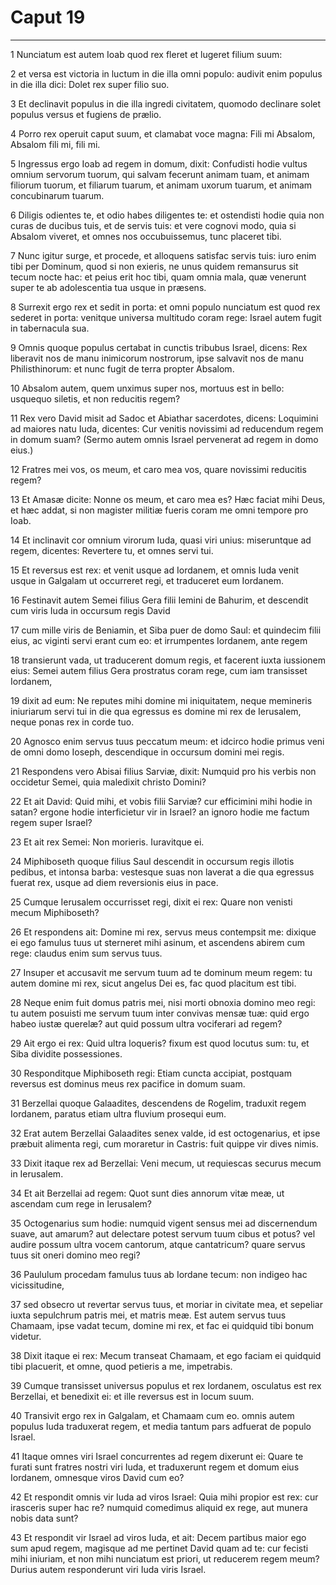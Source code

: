 # Caput 19

***

1 Nunciatum est autem Ioab quod rex fleret et lugeret filium suum:

2 et versa est victoria in luctum in die illa omni populo: audivit enim populus in die illa dici: Dolet rex super filio suo.

3 Et declinavit populus in die illa ingredi civitatem, quomodo declinare solet populus versus et fugiens de prælio.

4 Porro rex operuit caput suum, et clamabat voce magna: Fili mi Absalom, Absalom fili mi, fili mi.

5 Ingressus ergo Ioab ad regem in domum, dixit: Confudisti hodie vultus omnium servorum tuorum, qui salvam fecerunt animam tuam, et animam filiorum tuorum, et filiarum tuarum, et animam uxorum tuarum, et animam concubinarum tuarum.

6 Diligis odientes te, et odio habes diligentes te: et ostendisti hodie quia non curas de ducibus tuis, et de servis tuis: et vere cognovi modo, quia si Absalom viveret, et omnes nos occubuissemus, tunc placeret tibi.

7 Nunc igitur surge, et procede, et alloquens satisfac servis tuis: iuro enim tibi per Dominum, quod si non exieris, ne unus quidem remansurus sit tecum nocte hac: et peius erit hoc tibi, quam omnia mala, quæ venerunt super te ab adolescentia tua usque in præsens.

8 Surrexit ergo rex et sedit in porta: et omni populo nunciatum est quod rex sederet in porta: venitque universa multitudo coram rege: Israel autem fugit in tabernacula sua.

9 Omnis quoque populus certabat in cunctis tribubus Israel, dicens: Rex liberavit nos de manu inimicorum nostrorum, ipse salvavit nos de manu Philisthinorum: et nunc fugit de terra propter Absalom.

10 Absalom autem, quem unximus super nos, mortuus est in bello: usquequo siletis, et non reducitis regem?

11 Rex vero David misit ad Sadoc et Abiathar sacerdotes, dicens: Loquimini ad maiores natu Iuda, dicentes: Cur venitis novissimi ad reducendum regem in domum suam? (Sermo autem omnis Israel pervenerat ad regem in domo eius.)

12 Fratres mei vos, os meum, et caro mea vos, quare novissimi reducitis regem?

13 Et Amasæ dicite: Nonne os meum, et caro mea es? Hæc faciat mihi Deus, et hæc addat, si non magister militiæ fueris coram me omni tempore pro Ioab.

14 Et inclinavit cor omnium virorum Iuda, quasi viri unius: miseruntque ad regem, dicentes: Revertere tu, et omnes servi tui.

15 Et reversus est rex: et venit usque ad Iordanem, et omnis Iuda venit usque in Galgalam ut occurreret regi, et traduceret eum Iordanem.

16 Festinavit autem Semei filius Gera filii Iemini de Bahurim, et descendit cum viris Iuda in occursum regis David

17 cum mille viris de Beniamin, et Siba puer de domo Saul: et quindecim filii eius, ac viginti servi erant cum eo: et irrumpentes Iordanem, ante regem

18 transierunt vada, ut traducerent domum regis, et facerent iuxta iussionem eius: Semei autem filius Gera prostratus coram rege, cum iam transisset Iordanem,

19 dixit ad eum: Ne reputes mihi domine mi iniquitatem, neque memineris iniuriarum servi tui in die qua egressus es domine mi rex de Ierusalem, neque ponas rex in corde tuo.

20 Agnosco enim servus tuus peccatum meum: et idcirco hodie primus veni de omni domo Ioseph, descendique in occursum domini mei regis.

21 Respondens vero Abisai filius Sarviæ, dixit: Numquid pro his verbis non occidetur Semei, quia maledixit christo Domini?

22 Et ait David: Quid mihi, et vobis filii Sarviæ? cur efficimini mihi hodie in satan? ergone hodie interficietur vir in Israel? an ignoro hodie me factum regem super Israel?

23 Et ait rex Semei: Non morieris. Iuravitque ei.

24 Miphiboseth quoque filius Saul descendit in occursum regis illotis pedibus, et intonsa barba: vestesque suas non laverat a die qua egressus fuerat rex, usque ad diem reversionis eius in pace.

25 Cumque Ierusalem occurrisset regi, dixit ei rex: Quare non venisti mecum Miphiboseth?

26 Et respondens ait: Domine mi rex, servus meus contempsit me: dixique ei ego famulus tuus ut sterneret mihi asinum, et ascendens abirem cum rege: claudus enim sum servus tuus.

27 Insuper et accusavit me servum tuum ad te dominum meum regem: tu autem domine mi rex, sicut angelus Dei es, fac quod placitum est tibi.

28 Neque enim fuit domus patris mei, nisi morti obnoxia domino meo regi: tu autem posuisti me servum tuum inter convivas mensæ tuæ: quid ergo habeo iustæ querelæ? aut quid possum ultra vociferari ad regem?

29 Ait ergo ei rex: Quid ultra loqueris? fixum est quod locutus sum: tu, et Siba dividite possessiones.

30 Responditque Miphiboseth regi: Etiam cuncta accipiat, postquam reversus est dominus meus rex pacifice in domum suam.

31 Berzellai quoque Galaadites, descendens de Rogelim, traduxit regem Iordanem, paratus etiam ultra fluvium prosequi eum.

32 Erat autem Berzellai Galaadites senex valde, id est octogenarius, et ipse præbuit alimenta regi, cum moraretur in Castris: fuit quippe vir dives nimis.

33 Dixit itaque rex ad Berzellai: Veni mecum, ut requiescas securus mecum in Ierusalem.

34 Et ait Berzellai ad regem: Quot sunt dies annorum vitæ meæ, ut ascendam cum rege in Ierusalem?

35 Octogenarius sum hodie: numquid vigent sensus mei ad discernendum suave, aut amarum? aut delectare potest servum tuum cibus et potus? vel audire possum ultra vocem cantorum, atque cantatricum? quare servus tuus sit oneri domino meo regi?

36 Paululum procedam famulus tuus ab Iordane tecum: non indigeo hac vicissitudine,

37 sed obsecro ut revertar servus tuus, et moriar in civitate mea, et sepeliar iuxta sepulchrum patris mei, et matris meæ. Est autem servus tuus Chamaam, ipse vadat tecum, domine mi rex, et fac ei quidquid tibi bonum videtur.

38 Dixit itaque ei rex: Mecum transeat Chamaam, et ego faciam ei quidquid tibi placuerit, et omne, quod petieris a me, impetrabis.

39 Cumque transisset universus populus et rex Iordanem, osculatus est rex Berzellai, et benedixit ei: et ille reversus est in locum suum.

40 Transivit ergo rex in Galgalam, et Chamaam cum eo. omnis autem populus Iuda traduxerat regem, et media tantum pars adfuerat de populo Israel.

41 Itaque omnes viri Israel concurrentes ad regem dixerunt ei: Quare te furati sunt fratres nostri viri Iuda, et traduxerunt regem et domum eius Iordanem, omnesque viros David cum eo?

42 Et respondit omnis vir Iuda ad viros Israel: Quia mihi propior est rex: cur irasceris super hac re? numquid comedimus aliquid ex rege, aut munera nobis data sunt?

43 Et respondit vir Israel ad viros Iuda, et ait: Decem partibus maior ego sum apud regem, magisque ad me pertinet David quam ad te: cur fecisti mihi iniuriam, et non mihi nunciatum est priori, ut reducerem regem meum? Durius autem responderunt viri Iuda viris Israel.

